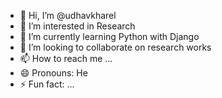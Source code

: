 - 👋 Hi, I’m @udhavkharel
- 👀 I’m interested in Research
- 🌱 I’m currently learning Python with Django
- 💞️ I’m looking to collaborate on research works
- 📫 How to reach me ...
- 😄 Pronouns: He
- ⚡ Fun fact: ...

<!---
udhavkharel/udhavkharel is a ✨ special ✨ repository because its `README.md` (this file) appears on your GitHub profile.
You can click the Preview link to take a look at your changes.
--->
